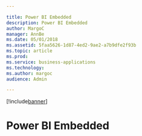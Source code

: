 ```yaml
---

title: Power BI Embedded
description: Power BI Embedded
author: MargoC
manager: AnnBe
ms.date: 05/01/2018
ms.assetid: 5faa5626-1d87-4ed2-9ae2-a7b9dfe2f93b
ms.topic: article
ms.prod: 
ms.service: business-applications
ms.technology: 
ms.author: margoc
audience: Admin

---
```


[!include[banner](../../../includes/banner.md)]

#  Power BI Embedded


